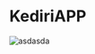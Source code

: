 # KediriAPP

![asdasda](https://user-images.githubusercontent.com/79959818/148707429-9155d5a6-933d-4654-a034-c2291c5d8569.jpg)
